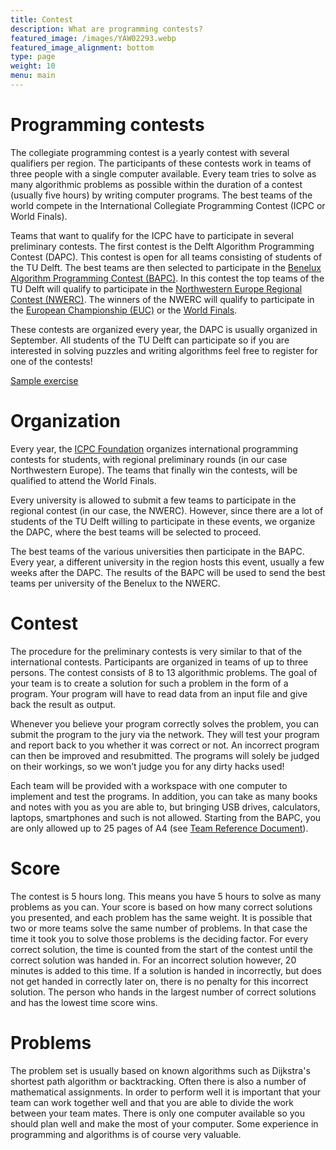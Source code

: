 ```yaml
---
title: Contest
description: What are programming contests?
featured_image: /images/YAW02293.webp
featured_image_alignment: bottom
type: page
weight: 10
menu: main
---
```


# Programming contests

The collegiate programming contest is a yearly contest with several qualifiers per region. The participants of these
contests work in teams of three people with a single computer available. Every team tries to solve as many algorithmic
problems as possible within the duration of a contest (usually five hours) by writing computer programs. The best teams
of the world compete in the International Collegiate Programming Contest (ICPC or World Finals).

Teams that want to qualify for the ICPC have to participate in several preliminary contests. The first contest is the
Delft Algorithm Programming Contest (DAPC). This contest is open for all teams consisting of students of the TU Delft.
The best teams are then selected to participate in
the [Benelux Algorithm Programming Contest (BAPC)](https://www.bapc.eu).
In this contest the top teams of the TU Delft will qualify to participate in
the [Northwestern Europe Regional Contest (NWERC)](https://www.nwerc.eu).
The winners of the NWERC will qualify to participate in the [European Championship (EUC)](https://euc.icpc.global)
or the [World Finals](https://worldfinals.icpc.global).

These contests are organized every year, the DAPC is usually organized in September. All students of the TU Delft can
participate so if you are interested in solving puzzles and writing algorithms feel free to register for one of the
contests!

[Sample exercise](/sample)

# Organization

Every year, the [ICPC Foundation](https://icpc.foundation) organizes international programming contests for students,
with regional preliminary rounds (in our case Northwestern Europe). The teams that finally win the contests, will be
qualified to attend the World Finals.

Every university is allowed to submit a few teams to participate in the regional contest (in our case, the NWERC).
However, since there are a lot of students of the TU Delft willing to participate in these events, we organize the DAPC,
where the best teams will be selected to proceed.

The best teams of the various universities then participate in the BAPC.
Every year, a different university in the region hosts this event, usually a few weeks after the DAPC.
The results of the BAPC will be used to send the best teams per university of the Benelux to the NWERC.

# Contest
The procedure for the preliminary contests is very similar to that of the international contests. Participants are
organized in teams of up to three persons. The contest consists of 8 to 13 algorithmic problems. The goal of your team is
to create a solution for such a problem in the form of a program. Your program will have to read data from an input file
and give back the result as output.

Whenever you believe your program correctly solves the problem, you can submit the program to the jury via the network.
They will test your program and report back to you whether it was correct or not. An incorrect program can then be
improved and resubmitted. The programs will solely be judged on their workings, so we won’t judge you for any dirty
hacks used!

Each team will be provided with a workspace with one computer to implement and test the programs. In addition, you can
take as many books and notes with you as you are able to, but bringing USB drives, calculators, laptops, smartphones and
such is not allowed.
Starting from the BAPC, you are only allowed up to 25 pages of A4
(see [Team Reference Document](/resources/#team-reference-document-trd)).

# Score
The contest is 5 hours long. This means you have 5 hours to solve as many problems as you can. Your score is based on
how many correct solutions you presented, and each problem has the same weight. It is possible that two or more teams
solve the same number of problems. In that case the time it took you to solve those problems is the deciding factor. For
every correct solution, the time is counted from the start of the contest until the correct solution was handed in. For
an incorrect solution however, 20 minutes is added to this time. If a solution is handed in incorrectly, but does not
get handed in correctly later on, there is no penalty for this incorrect solution. The person who hands in the largest
number of correct solutions and has the lowest time score wins.

# Problems
The problem set is usually based on known algorithms such as Dijkstra's shortest path algorithm or backtracking. Often
there is also a number of mathematical assignments. In order to perform well it is important that your team can work
together well and that you are able to divide the work between your team mates. There is only one computer available so
you should plan well and make the most of your computer. Some experience in programming and algorithms is of course very
valuable.
